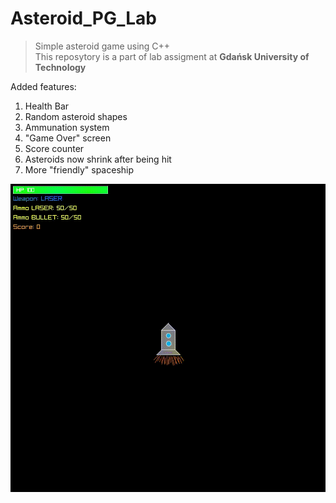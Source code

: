 # Asteroid_PG_Lab
>Simple asteroid game using C++  
>This reposytory is a part of lab assigment at **Gdańsk University of Technology**  



Added features:
1. Health Bar
2. Random asteroid shapes
3. Ammunation system
4. "Game Over" screen
5. Score counter
6. Asteroids now shrink after being hit
5. More "friendly" spaceship




![przykład działania](asteroidy.gif)
